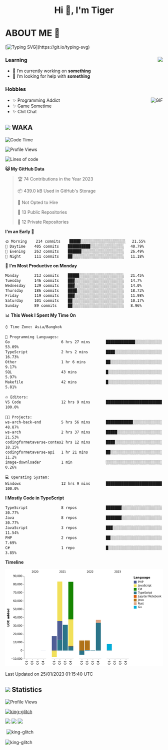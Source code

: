 <h1 align="center">Hi 👋, I'm Tiger</h1>




# ABOUT ME 💬

[![Typing SVG](https://readme-typing-svg.herokuapp.com?color=22F771&vCenter=true&lines=A+perssionate+developer+from+nowhere.)](https://git.io/typing-svg)

<div>
 <img align="right" src="https://spotify-github-profile.vercel.app/api/view?uid=12129734423&cover_image=false&theme=default&bar_color=22d016&bar_color_cover=true" />
 <h3>Learning</h3>
 
 <ul>
  <li>🔭 I’m currently working on <b>something</b></li>
  <li>🤝 I’m looking for help with <b>something</b></li>
 </ul>
 
</div>
<div>
 <h3>Hobbies</h3>
 <img align="right" height="475px"  alt="GIF" src="https://i.pinimg.com/originals/1f/b7/db/1fb7dbee557e5ed509f7517da8a84d58.gif" />
 <ul>
  <li>✨ Programming Addict</li>
  <li>✨ Game Sometime</li>
  <li>✨ Chit Chat</li>
 </ul>
 
</div>



## <img height="40" src="https://raw.githubusercontent.com/innng/innng/master/assets/kyubey.gif"/> WAKA

<!--START_SECTION:waka-->
![Code Time](http://img.shields.io/badge/Code%20Time-1%2C299%20hrs-blue)

![Profile Views](http://img.shields.io/badge/Profile%20Views-6-blue)

![Lines of code](https://img.shields.io/badge/From%20Hello%20World%20I%27ve%20Written-272%20Thousand%20lines%20of%20code-blue)

**🐱 My GitHub Data** 

> 🏆 74 Contributions in the Year 2023
 > 
> 📦 439.0 kB Used in GitHub's Storage 
 > 
> 🚫 Not Opted to Hire
 > 
> 📜 13 Public Repositories 
 > 
> 🔑 12 Private Repositories  
 > 
**I'm an Early 🐤** 

```text
🌞 Morning    214 commits    █████░░░░░░░░░░░░░░░░░░░░   21.55% 
🌆 Daytime    405 commits    ██████████░░░░░░░░░░░░░░░   40.79% 
🌃 Evening    263 commits    ██████░░░░░░░░░░░░░░░░░░░   26.49% 
🌙 Night      111 commits    ██░░░░░░░░░░░░░░░░░░░░░░░   11.18%

```
📅 **I'm Most Productive on Monday** 

```text
Monday       213 commits    █████░░░░░░░░░░░░░░░░░░░░   21.45% 
Tuesday      146 commits    ███░░░░░░░░░░░░░░░░░░░░░░   14.7% 
Wednesday    139 commits    ███░░░░░░░░░░░░░░░░░░░░░░   14.0% 
Thursday     186 commits    ████░░░░░░░░░░░░░░░░░░░░░   18.73% 
Friday       119 commits    ███░░░░░░░░░░░░░░░░░░░░░░   11.98% 
Saturday     101 commits    ██░░░░░░░░░░░░░░░░░░░░░░░   10.17% 
Sunday       89 commits     ██░░░░░░░░░░░░░░░░░░░░░░░   8.96%

```


📊 **This Week I Spent My Time On** 

```text
⌚︎ Time Zone: Asia/Bangkok

💬 Programming Languages: 
Go                       6 hrs 27 mins       █████████████░░░░░░░░░░░░   53.09% 
TypeScript               2 hrs 2 mins        ████░░░░░░░░░░░░░░░░░░░░░   16.73% 
Other                    1 hr 6 mins         ██░░░░░░░░░░░░░░░░░░░░░░░   9.17% 
SQL                      43 mins             █░░░░░░░░░░░░░░░░░░░░░░░░   5.97% 
Makefile                 42 mins             █░░░░░░░░░░░░░░░░░░░░░░░░   5.81%

🔥 Editors: 
VS Code                  12 hrs 9 mins       █████████████████████████   100.0%

🐱‍💻 Projects: 
ws-arch-back-end         5 hrs 56 mins       ████████████░░░░░░░░░░░░░   48.87% 
ws-arch                  2 hrs 37 mins       █████░░░░░░░░░░░░░░░░░░░░   21.53% 
codingformetaverse-contes2 hrs 12 mins       ████░░░░░░░░░░░░░░░░░░░░░   18.15% 
codingformetaverse-api   1 hr 21 mins        ██░░░░░░░░░░░░░░░░░░░░░░░   11.2% 
image-downloader         1 min               ░░░░░░░░░░░░░░░░░░░░░░░░░   0.26%

💻 Operating System: 
Windows                  12 hrs 9 mins       █████████████████████████   100.0%

```

**I Mostly Code in TypeScript** 

```text
TypeScript               8 repos             ███████░░░░░░░░░░░░░░░░░░   30.77% 
Java                     8 repos             ███████░░░░░░░░░░░░░░░░░░   30.77% 
JavaScript               3 repos             ███░░░░░░░░░░░░░░░░░░░░░░   11.54% 
PHP                      2 repos             ██░░░░░░░░░░░░░░░░░░░░░░░   7.69% 
C#                       1 repo              █░░░░░░░░░░░░░░░░░░░░░░░░   3.85%

```


**Timeline**

![Chart not found](https://raw.githubusercontent.com/king-glitch/king-glitch/main/charts/bar_graph.png) 


 Last Updated on 25/01/2023 01:15:40 UTC
<!--END_SECTION:waka-->
## <img height="40" src="https://raw.githubusercontent.com/innng/innng/master/assets/kyubey.gif"/> Statistics
![Profile Views](https://komarev.com/ghpvc/?username=king-glitch)  

<p align="left"> 
 <a href="https://github.com/ryo-ma/github-profile-trophy">
  <img src="https://github-profile-trophy.vercel.app/?username=king-glitch&theme=dracula" alt="king-glitch" />
 </a> </p>

![](https://github-profile-summary-cards.vercel.app/api/cards/profile-details?username=king-glitch&theme=dracula)
![](https://github-profile-summary-cards.vercel.app/api/cards/stats?username=king-glitch&theme=dracula) 
![](https://github-profile-summary-cards.vercel.app/api/cards/productive-time?username=king-glitch&theme=dracula)


<p>&nbsp;<img align="center" src="https://github-readme-stats.vercel.app/api?username=king-glitch&theme=dracula" alt="king-glitch" /></p>

<p><img align="center" src="https://github-readme-streak-stats.herokuapp.com/?user=king-glitch&theme=dracula" alt="king-glitch" /></p>
